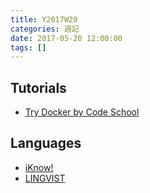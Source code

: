 ```yaml
---
title: Y2017W20
categories: 週記
date: 2017-05-20 12:00:00
tags: []
---
```


## Tutorials
- [Try Docker by Code School][docker]

[docker]: https://www.codeschool.com/courses/try-docker

<!-- more -->

## Languages
- [iKnow!][iknow]
- [LINGVIST][lingvist]

[iknow]: http://iknow.jp
[lingvist]: https://lingvist.com/
